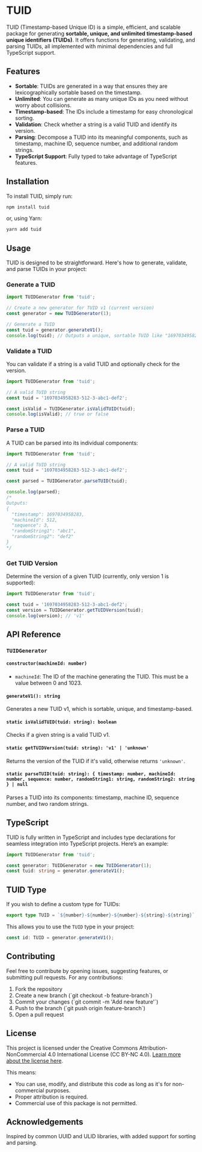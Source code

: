 # TUID

TUID (Timestamp-based Unique ID) is a simple, efficient, and scalable package for generating **sortable, unique, and
unlimited timestamp-based unique identifiers (TUIDs)**. It offers functions for generating, validating, and parsing
TUIDs, all implemented with minimal dependencies and full TypeScript support.

## Features

- **Sortable**: TUIDs are generated in a way that ensures they are lexicographically sortable based on the timestamp.
- **Unlimited**: You can generate as many unique IDs as you need without worry about collisions.
- **Timestamp-based**: The IDs include a timestamp for easy chronological sorting.
- **Validation**: Check whether a string is a valid TUID and identify its version.
- **Parsing**: Decompose a TUID into its meaningful components, such as timestamp, machine ID, sequence number, and
  additional random strings.
- **TypeScript Support**: Fully typed to take advantage of TypeScript features.

## Installation

To install TUID, simply run:

```bash
npm install tuid
```

or, using Yarn:

```bash
yarn add tuid
```

## Usage

TUID is designed to be straightforward. Here's how to generate, validate, and parse TUIDs in your project:

### Generate a TUID

```typescript
import TUIDGenerator from 'tuid';

// Create a new generator for TUID v1 (current version)
const generator = new TUIDGenerator(1);

// Generate a TUID
const tuid = generator.generateV1();
console.log(tuid); // Outputs a unique, sortable TUID like "1697034958283-512-3-abc1-def2"
```

### Validate a TUID

You can validate if a string is a valid TUID and optionally check for the version.

```typescript
import TUIDGenerator from 'tuid';

// A valid TUID string
const tuid = '1697034958283-512-3-abc1-def2';

const isValid = TUIDGenerator.isValidTUID(tuid);
console.log(isValid); // true or false
```

### Parse a TUID

A TUID can be parsed into its individual components:

```typescript
import TUIDGenerator from 'tuid';

// A valid TUID string
const tuid = '1697034958283-512-3-abc1-def2';

const parsed = TUIDGenerator.parseTUID(tuid);

console.log(parsed);
/*
Outputs:
{
  "timestamp": 1697034958283,
  "machineId": 512,
  "sequence": 3,
  "randomString1": "abc1",
  "randomString2": "def2"
}
*/
```

### Get TUID Version

Determine the version of a given TUID (currently, only version 1 is supported):

```typescript
import TUIDGenerator from 'tuid';

const tuid = '1697034958283-512-3-abc1-def2';
const version = TUIDGenerator.getTUIDVersion(tuid);
console.log(version); // 'v1'
```

## API Reference

### `TUIDGenerator`

#### `constructor(machineId: number)`

- `machineId`: The ID of the machine generating the TUID. This must be a value between 0 and 1023.

#### `generateV1(): string`

Generates a new TUID v1, which is sortable, unique, and timestamp-based.

#### `static isValidTUID(tuid: string): boolean`

Checks if a given string is a valid TUID v1.

#### `static getTUIDVersion(tuid: string): 'v1' | 'unknown'`

Returns the version of the TUID if it's valid, otherwise returns `'unknown'`.

#### `static parseTUID(tuid: string): { timestamp: number, machineId: number, sequence: number, randomString1: string, randomString2: string } | null`

Parses a TUID into its components: timestamp, machine ID, sequence number, and two random strings.

## TypeScript

TUID is fully written in TypeScript and includes type declarations for seamless integration into TypeScript projects.
Here’s an example:

```typescript
import TUIDGenerator from 'tuid';

const generator: TUIDGenerator = new TUIDGenerator(1);
const tuid: string = generator.generateV1();
```

## TUID Type

If you wish to define a custom type for TUIDs:

```typescript
export type TUID = `${number}-${number}-${number}-${string}-${string}`;
```

This allows you to use the `TUID` type in your project:

```typescript
const id: TUID = generator.generateV1();
```

## Contributing

Feel free to contribute by opening issues, suggesting features, or submitting pull requests. For any contributions:

1. Fork the repository
2. Create a new branch (\`git checkout -b feature-branch\`)
3. Commit your changes (\`git commit -m 'Add new feature'\`)
4. Push to the branch (\`git push origin feature-branch\`)
5. Open a pull request

## License

This project is licensed under the Creative Commons Attribution-NonCommercial 4.0 International License (CC BY-NC
4.0). [Learn more about the license here](https://creativecommons.org/licenses/by-nc/4.0/).

This means:

- You can use, modify, and distribute this code as long as it's for non-commercial purposes.
- Proper attribution is required.
- Commercial use of this package is not permitted.

## Acknowledgements

Inspired by common UUID and ULID libraries, with added support for sorting and parsing.
